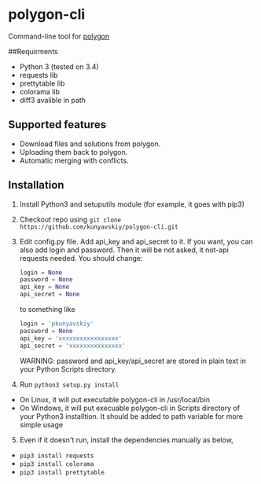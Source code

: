 # polygon-cli
Command-line tool for [polygon](https://polygon.codeforces.com/)

##Requirments

* Python 3 (tested on 3.4)
* requests lib
* prettytable lib
* colorama lib
* diff3 avalible in path

## Supported features

* Download files and solutions from polygon.
* Uploading them back to polygon.
* Automatic merging with conflicts.
 
## Installation 

1. Install Python3 and setuputils module (for example, it goes with pip3)
2. Checkout repo using `git clone https://github.com/kunyavskiy/polygon-cli.git`
3. Edit config.py file. Add api\_key and api\_secret to it. If you want, you can also add
   login and password. Then it will be not asked, it not-api requests needed. 
   You should change:
   ```Python
   login = None
   password = None
   api_key = None
   api_secret = None
   ```
   to something like
   ```Python
   login = 'pkunyavskiy'
   password = None
   api_key = 'xxxxxxxxxxxxxxxxx'
   api_secret = 'xxxxxxxxxxxxxxx'
   ```

   WARNING: password and api\_key/api\_secret are stored in plain text in your Python Scripts directory.

4. Run `python3 setup.py install`
  * On Linux, it will put executable polygon-cli in /usr/local/bin
  * On Windows, it will put execuable polygon-cli in Scripts directory of your Python3 installtion. It should be added to path variable for more simple usage
5. Even if it doesn't run, install the dependencies manually as below,
  * `pip3 install requests` 
  * `pip3 install colorama` 
  * `pip3 install prettytable` 
